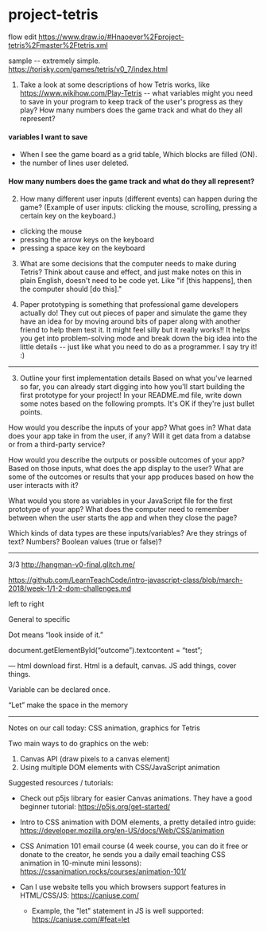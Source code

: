 # project-tetris

flow edit
https://www.draw.io/#Hnaoever%2Fproject-tetris%2Fmaster%2Ftetris.xml

sample -- extremely simple.
https://torisky.com/games/tetris/v0_7/index.html

1) Take a look at some descriptions of how Tetris works, like https://www.wikihow.com/Play-Tetris -- what variables might you need to save in your program to keep track of the user's progress as they play? How many numbers does the game track and what do they all represent?

#### variables I want to save
- When I see the game board as a grid table, Which blocks are filled (ON).
- the number of lines user deleted.

#### How many numbers does the game track and what do they all represent?



2) How many different user inputs (different events) can happen during the game? (Example of user inputs: clicking the mouse, scrolling, pressing a certain key on the keyboard.)

- clicking the mouse
- pressing the arrow keys on the keyboard
- pressing a space key on the keyboard

3) What are some decisions that the computer needs to make during Tetris? Think about cause and effect, and just make notes on this in plain English, doesn't need to be code yet. Like "if [this happens], then the computer should [do this]."

4) Paper prototyping is something that professional game developers actually do! They cut out pieces of paper and simulate the game they have an idea for by moving around bits of paper along with another friend to help them test it. It might feel silly but it really works!! It helps you get into problem-solving mode and break down the big idea into the little details -- just like what you need to do as a programmer. I say try it! :)

<hr>

3. Outline your first implementation details
Based on what you've learned so far, you can already start digging into how you'll start building the first prototype for your project! In your README.md file, write down some notes based on the following prompts. It's OK if they're just bullet points.

How would you describe the inputs of your app? 
What goes in? What data does your app take in from the user, if any? Will it get data from a databse or from a third-party service?

How would you describe the outputs or possible outcomes of your app? 
Based on those inputs, what does the app display to the user? What are some of the outcomes or results that your app produces based on how the user interacts with it?

What would you store as variables in your JavaScript file for the first prototype of your app? 
What does the computer need to remember between when the user starts the app and when they close the page?

Which kinds of data types are these inputs/variables? 
Are they strings of text? Numbers? Boolean values (true or false)?

<hr>

3/3
http://hangman-v0-final.glitch.me/

https://github.com/LearnTeachCode/intro-javascript-class/blob/march-2018/week-1/1-2-dom-challenges.md

left to right

General to specific

Dot means “look inside of it.”

document.getElementById(“outcome”).textcontent = “test”;

— html download first. Html is a default, canvas. JS add things, cover things.

Variable can be declared once.

“Let” make the space in the memory

<hr>

Notes on our call today: CSS animation, graphics for Tetris

Two main ways to do graphics on the web:
1) Canvas API (draw pixels to a canvas element)
2) Using multiple DOM elements with CSS/JavaScript animation

Suggested resources / tutorials:
- Check out p5js library for easier Canvas animations. They have a good beginner tutorial:
https://p5js.org/get-started/

- Intro to CSS animation with DOM elements, a pretty detailed intro guide:
https://developer.mozilla.org/en-US/docs/Web/CSS/animation

- CSS Animation 101 email course (4 week course, you can do it free or donate to the creator, he sends you a daily email teaching CSS animation in 10-minute mini lessons):
https://cssanimation.rocks/courses/animation-101/

- Can I use website tells you which browsers support features in HTML/CSS/JS:
https://caniuse.com/
   - Example, the "let" statement in JS is well supported: https://caniuse.com/#feat=let

